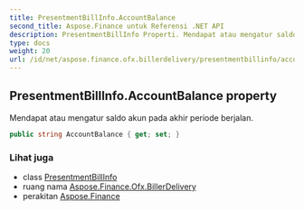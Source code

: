 ```yaml
---
title: PresentmentBillInfo.AccountBalance
second_title: Aspose.Finance untuk Referensi .NET API
description: PresentmentBillInfo Properti. Mendapat atau mengatur saldo akun pada akhir periode berjalan.
type: docs
weight: 20
url: /id/net/aspose.finance.ofx.billerdelivery/presentmentbillinfo/accountbalance/
---
```

## PresentmentBillInfo.AccountBalance property

Mendapat atau mengatur saldo akun pada akhir periode berjalan.

```csharp
public string AccountBalance { get; set; }
```

### Lihat juga

* class [PresentmentBillInfo](../)
* ruang nama [Aspose.Finance.Ofx.BillerDelivery](../../presentmentbillinfo/)
* perakitan [Aspose.Finance](../../../)


